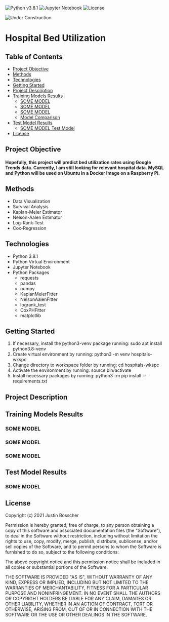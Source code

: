![Python v3.8.1](https://img.shields.io/badge/python-3.8.1-blue?style=plastic&logo=appveyor.svg)
![Jupyter Notebook](https://img.shields.io/badge/jupyter-notebook-orange?style=plastic)
![License](https://img.shields.io/github/license/justinbosscher/hospital-bed-utilization?style=plastic&logo=appveyor.svg)

![Under Construction](https://ps.w.org/easy-under-construction/assets/banner-772x250.png?rev=2417171)

# Hospital Bed Utilization
## Table of Contents
* [Project Objective](#project-objective)
* [Methods](#methods)
* [Technologies](#technologies)
* [Getting Started](#getting-started)
* [Project Description](#project-description)
* [Training Models Results](#training-models-results)
    * [SOME MODEL](#SOME-MODEL)
    * [SOME MODEL](#SOME-MODEL)
    * [SOME MODEL](#SOME-MODEL)
    * [Model Comparison](#model-comparison)
* [Test Model Results](#test-model-results)
    * [SOME MODEL Test Model](#linear-discriminant-analysis-test-model)
* [License](#license)

## Project Objective
#### Hopefully, this project will predict bed utilization rates using Google Trends data. Currently, I am still looking for relevant hospital data. MySQL and Python will be used on Ubuntu in a Docker Image on a Raspberry Pi.

## Methods
* Data Visualization
* Survival Analysis
* Kaplan-Meier Estimator
* Nelson-Aalen Estimator
* Log-Rank-Test
* Cox-Regression

## Technologies
* Python 3.8.1
* Python Virtual Environment
* Jupyter Notebook
* Python Packages
    * requests
    * pandas
    * numpy
    * KaplanMeierFitter
    * NelsonAalenFitter
    * logrank_test
    * CoxPHFitter
    * matplotlib

## Getting Started
1. If necessary, install the python3-venv package running:
    sudo apt install python3.8-venv
2. Create virtual environment by running:
    python3 -m venv hospitals-wkspc
3. Change directory to workspace folder by running: cd hospitals-wkspc
4. Activate the environment by running:
    source bin/activate
5. Install necessary packages by running: python3 -m pip install -r requirements.txt

## Project Description
## Training Models Results
### SOME MODEL
### SOME MODEL
### SOME MODEL
## Test Model Results
### SOME MODEL

## License
Copyright (c) 2021 Justin Bosscher

Permission is hereby granted, free of charge, to any person obtaining a copy
of this software and associated documentation files (the "Software"), to deal
in the Software without restriction, including without limitation the rights
to use, copy, modify, merge, publish, distribute, sublicense, and/or sell
copies of the Software, and to permit persons to whom the Software is
furnished to do so, subject to the following conditions:

The above copyright notice and this permission notice shall be included in all
copies or substantial portions of the Software.

THE SOFTWARE IS PROVIDED "AS IS", WITHOUT WARRANTY OF ANY KIND, EXPRESS OR
IMPLIED, INCLUDING BUT NOT LIMITED TO THE WARRANTIES OF MERCHANTABILITY,
FITNESS FOR A PARTICULAR PURPOSE AND NONINFRINGEMENT. IN NO EVENT SHALL THE
AUTHORS OR COPYRIGHT HOLDERS BE LIABLE FOR ANY CLAIM, DAMAGES OR OTHER
LIABILITY, WHETHER IN AN ACTION OF CONTRACT, TORT OR OTHERWISE, ARISING FROM,
OUT OF OR IN CONNECTION WITH THE SOFTWARE OR THE USE OR OTHER DEALINGS IN THE
SOFTWARE.

